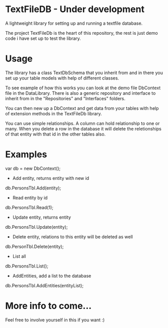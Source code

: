 # TextFileDB - Under development
A lightweight library for setting up and running a textfile database.

The project TextFileDb is the heart of this repository, the rest is just demo
code i have set up to test the library.

# Usage
The library has a class TextDbSchema that you inherit from and in there you set up
your table models with help of different classes.

To see example of how this works you can look at the demo file DbContext file in the 
DataLibrary. There is also a generic repository and interface to inherit from in the 
"Repositories" and "Interfaces" folders.

You can then new up a DbContext and get data from your tables with help of extension 
methods in the TextFileDb library.

You can use simple relationships. A column can hold relationship to one or many.
When you delete a row in the database it will delete the reletionships of that entity
with that id in the other tables also.

# Examples

var db = new DbContext();

- Add entity, returns entity with new id

db.PersonsTbl.Add(entity);


- Read entity by id

db.PersonsTbl.Read<Person>(1);


- Update entity, returns entity

db.PersonsTbl.Update(entity);


- Delete entity, relations to this entity will be deleted as well

db.PersonTbl.Delete(entity);


- List all<br>

db.PersonsTbl.List<Person>();


- AddEntities, add a list<entity> to the database

db.PersonsTbl.AddEntities(entityList);


# More info to come...
Feel free to involve yourself in this if you want :)
